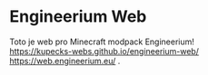 # Engineerium Web
Toto je web pro Minecraft modpack Engineerium!  
https://kupecks-webs.github.io/engineerium-web/  
https://web.engineerium.eu/
.

